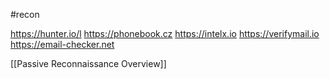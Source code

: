 
#recon



https://hunter.io/l
https://phonebook.cz
https://intelx.io
https://verifymail.io
https://email-checker.net

[^related]:
[[Passive Reconnaissance Overview]]
